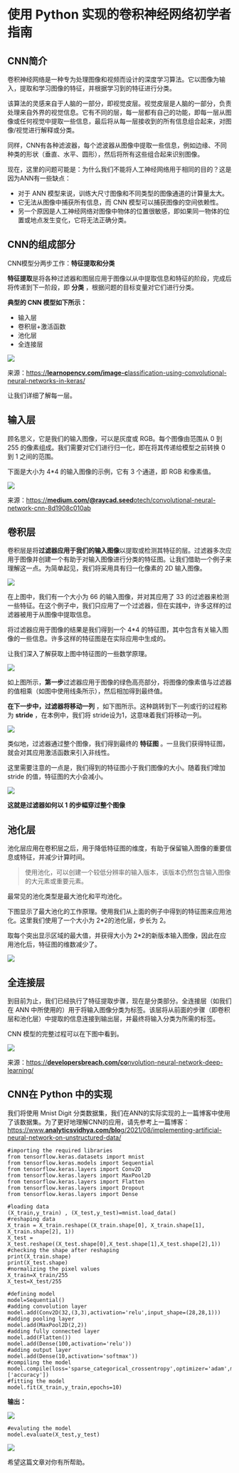 # 使用 Python 实现的卷积神经网络初学者指南

## CNN简介

卷积神经网络是一种专为处理图像和视频而设计的深度学习算法。它以图像为输入，提取和学习图像的特征，并根据学习到的特征进行分类。

该算法的灵感来自于人脑的一部分，即视觉皮层。视觉皮层是人脑的一部分，负责处理来自外界的视觉信息。它有不同的层，每一层都有自己的功能，即每一层从图像或任何视觉中提取一些信息，最后将从每一层接收到的所有信息组合起来，对图像/视觉进行解释或分类。

同样，CNN有各种滤波器，每个滤波器从图像中提取一些信息，例如边缘、不同种类的形状（垂直、水平、圆形），然后将所有这些组合起来识别图像。

现在，这里的问题可能是：为什么我们不能将人工神经网络用于相同的目的？这是因为ANN有一些缺点：

* 对于 ANN 模型来说，训练大尺寸图像和不同类型的图像通道的计算量太大。
* 它无法从图像中捕获所有信息，而 CNN 模型可以捕获图像的空间依赖性。
* 另一个原因是人工神经网络对图像中物体的位置很敏感，即如果同一物体的位置或地点发生变化，它将无法正确分类。

## CNN的组成部分

CNN模型分两步工作：**特征提取和分类**

**特征提取**是将各种过滤器和图层应用于图像以从中提取信息和特征的阶段，完成后将传递到下一阶段，即 **分类** ，根据问题的目标变量对它们进行分类。

**典型的 CNN 模型如下所示：**

* 输入层
* 卷积层+激活函数
* 池化层
* 全连接层

![](https://pic4.zhimg.com/80/v2-b23367c6f659a7652969ec453c1429a7_1440w.jpg)

来源：[https://**learnopencv.com/image-c**lassification-using-convolutional-neural-networks-in-keras/](https://link.zhihu.com/?target=https%3A//learnopencv.com/image-classification-using-convolutional-neural-networks-in-keras/)

让我们详细了解每一层。

## 输入层

顾名思义，它是我们的输入图像，可以是灰度或 RGB。每个图像由范围从 0 到 255 的像素组成。我们需要对它们进行归一化，即在将其传递给模型之前转换 0 到 1 之间的范围。

下面是大小为 4*4 的输入图像的示例，它有 3 个通道，即 RGB 和像素值。

![](https://pic2.zhimg.com/80/v2-57fc11bff0fdf05d8cbaa8204ea432f5_1440w.jpg)

来源：[https://**medium.com/@raycad.seed**otech/convolutional-neural-network-cnn-8d1908c010ab](https://link.zhihu.com/?target=https%3A//medium.com/%40raycad.seedotech/convolutional-neural-network-cnn-8d1908c010ab)

## 卷积层

卷积层是将**过滤器应用于我们的输入图像**以提取或检测其特征的层。过滤器多次应用于图像并创建一个有助于对输入图像进行分类的特征图。让我们借助一个例子来理解这一点。为简单起见，我们将采用具有归一化像素的 2D 输入图像。

![](https://pic2.zhimg.com/80/v2-065aba85f84f972a737f091a7517fc81_1440w.jpg)

在上图中，我们有一个大小为 66 的输入图像，并对其应用了 33 的过滤器来检测一些特征。在这个例子中，我们只应用了一个过滤器，但在实践中，许多这样的过滤器被用于从图像中提取信息。

将过滤器应用于图像的结果是我们得到一个 4*4 的特征图，其中包含有关输入图像的一些信息。许多这样的特征图是在实际应用中生成的。

让我们深入了解获取上图中特征图的一些数学原理。

![](https://pic2.zhimg.com/80/v2-d57b8831794f3c22c2dfd865276b7199_1440w.jpg)

如上图所示，**第一步**过滤器应用于图像的绿色高亮部分，将图像的像素值与过滤器的值相乘（如图中使用线条所示），然后相加得到最终值。

 **在下一步中，过滤器将移动一列** ，如下图所示。这种跳转到下一列或行的过程称为  **stride** ，在本例中，我们将 stride设为1，这意味着我们将移动一列。

![](https://pic3.zhimg.com/80/v2-11efca37f43b74a006b56a276e90e20a_1440w.jpg)

类似地，过滤器通过整个图像，我们得到最终的 **特征图** 。一旦我们获得特征图，就会对其应用激活函数来引入非线性。

这里需要注意的一点是，我们得到的特征图小于我们图像的大小。随着我们增加 stride 的值，特征图的大小会减小。

![](https://pic2.zhimg.com/80/v2-55e2c4ffd5bf2dfffe0f26abfdbe0c8d_1440w.jpg)

**这就是过滤器如何以 1 的步幅穿过整个图像**

## 池化层

池化层应用在卷积层之后，用于降低特征图的维度，有助于保留输入图像的重要信息或特征，并减少计算时间。

> 使用池化，可以创建一个较低分辨率的输入版本，该版本仍然包含输入图像的大元素或重要元素。

最常见的池化类型是最大池化和平均池化。

下图显示了最大池化的工作原理。使用我们从上面的例子中得到的特征图来应用池化。这里我们使用了一个大小为 2*2的池化层，步长为 2。

取每个突出显示区域的最大值，并获得大小为 2*2的新版本输入图像，因此在应用池化后，特征图的维数减少了。

![](https://pic2.zhimg.com/80/v2-9d7e785c59f00d30972e2d90debd05e5_1440w.jpg)

## 全连接层

到目前为止，我们已经执行了特征提取步骤，现在是分类部分。全连接层（如我们在 ANN 中所使用的）用于将输入图像分类为标签。该层将从前面的步骤（即卷积层和池化层）中提取的信息连接到输出层，并最终将输入分类为所需的标签。

CNN 模型的完整过程可以在下图中看到。

![](https://pic3.zhimg.com/80/v2-91b42bdaddcdddeb3290cc15b5ca7342_1440w.jpg)

来源：[https://**developersbreach.com/co**nvolution-neural-network-deep-learning/](https://link.zhihu.com/?target=https%3A//developersbreach.com/convolution-neural-network-deep-learning/)

## CNN在 Python 中的实现

我们将使用 Mnist Digit 分类数据集，我们在ANN的实际实现的上一篇博客中使用了该数据集。为了更好地理解CNN的应用，请先参考上一篇博客：[https://www.**analyticsvidhya.com/blo**g/2021/08/implementing-artificial-neural-network-on-unstructured-data/](https://link.zhihu.com/?target=https%3A//www.analyticsvidhya.com/blog/2021/08/implementing-artificial-neural-network-on-unstructured-data/)

```python3
#importing the required libraries
from tensorflow.keras.datasets import mnist
from tensorflow.keras.models import Sequential
from tensorflow.keras.layers import Conv2D
from tensorflow.keras.layers import MaxPool2D
from tensorflow.keras.layers import Flatten
from tensorflow.keras.layers import Dropout
from tensorflow.keras.layers import Dense

#loading data
(X_train,y_train) , (X_test,y_test)=mnist.load_data()
#reshaping data
X_train = X_train.reshape((X_train.shape[0], X_train.shape[1], X_train.shape[2], 1))
X_test = X_test.reshape((X_test.shape[0],X_test.shape[1],X_test.shape[2],1)) 
#checking the shape after reshaping
print(X_train.shape)
print(X_test.shape)
#normalizing the pixel values
X_train=X_train/255
X_test=X_test/255

#defining model
model=Sequential()
#adding convolution layer
model.add(Conv2D(32,(3,3),activation='relu',input_shape=(28,28,1)))
#adding pooling layer
model.add(MaxPool2D(2,2))
#adding fully connected layer
model.add(Flatten())
model.add(Dense(100,activation='relu'))
#adding output layer
model.add(Dense(10,activation='softmax'))
#compiling the model
model.compile(loss='sparse_categorical_crossentropy',optimizer='adam',metrics=['accuracy'])
#fitting the model
model.fit(X_train,y_train,epochs=10)
```

**输出：**

![](https://pic1.zhimg.com/80/v2-40326964d08ac5045f6293f43c3ce994_1440w.jpg)

```python3
#evaluting the model
model.evaluate(X_test,y_test)
```

![](https://pic1.zhimg.com/80/v2-666ba8905e51d03c18e33a27face4e20_1440w.jpg)

希望这篇文章对你有所帮助。
